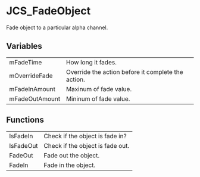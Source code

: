 # JCS_FadeObject

Fade object to a particular alpha channel.

## Variables

<table>
<tr>
<td>mFadeTime</td>
<td>How long it fades.</td>
</tr>

<tr>
<td>mOverrideFade</td>
<td>Override the action before it complete the action.</td>
</tr>

<tr>
<td>mFadeInAmount</td>
<td>Maxinum of fade value.</td>
</tr>

<tr>
<td>mFadeOutAmount</td>
<td>Mininum of fade value.</td>
</tr>
</table>

## Functions

<table>
<tr>
<td>IsFadeIn</td>
<td>Check if the object is fade in?</td>
</tr>

<tr>
<td>IsFadeOut</td>
<td>Check if the object is fade out.</td>
</tr>

<tr>
<td>FadeOut</td>
<td>Fade out the object.</td>
</tr>

<tr>
<td>FadeIn</td>
<td>Fade in the object.</td>
</tr>
</table>

